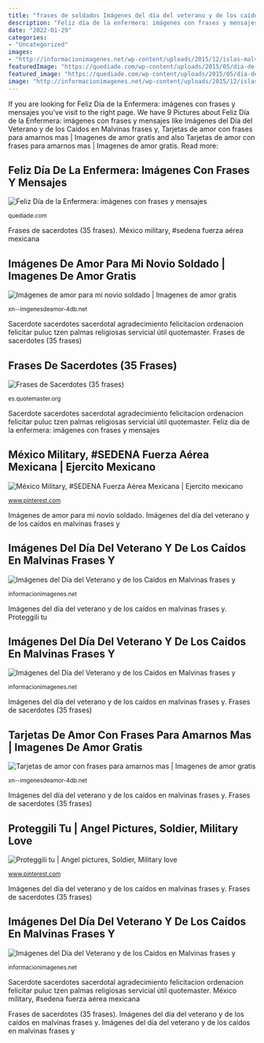```yaml
---
title: "frases de soldados Imágenes del día del veterano y de los caídos en malvinas frases y"
description: "Feliz día de la enfermera: imágenes con frases y mensajes"
date: "2022-01-29"
categories:
- "Uncategorized"
images:
- "http://informacionimagenes.net/wp-content/uploads/2015/12/islas-malvinas-argentinas-3-728.jpg"
featuredImage: "https://quediade.com/wp-content/uploads/2015/05/dia-de-la-enfermera-11.jpg"
featured_image: "https://quediade.com/wp-content/uploads/2015/05/dia-de-la-enfermera-11.jpg"
image: "http://informacionimagenes.net/wp-content/uploads/2015/12/islas-malvinas-argentinas-3-728.jpg"
---
```


If you are looking for Feliz Día de la Enfermera: imágenes con frases y mensajes you've visit to the right page. We have 9 Pictures about Feliz Día de la Enfermera: imágenes con frases y mensajes like Imágenes del Día del Veterano y de los Caídos en Malvinas frases y, Tarjetas de amor con frases para amarnos mas | Imagenes de amor gratis and also Tarjetas de amor con frases para amarnos mas | Imagenes de amor gratis. Read more:

## Feliz Día De La Enfermera: Imágenes Con Frases Y Mensajes

![Feliz Día de la Enfermera: imágenes con frases y mensajes](https://quediade.com/wp-content/uploads/2015/05/dia-de-la-enfermera-11.jpg "Imágenes del día del veterano y de los caídos en malvinas frases y")

<small>quediade.com</small>

Frases de sacerdotes (35 frases). México military, #sedena fuerza aérea mexicana

## Imágenes De Amor Para Mi Novio Soldado | Imagenes De Amor Gratis

![Imágenes de amor para mi novio soldado | Imagenes de amor gratis](https://xn--imgenesdeamor-4db.net/wp-content/uploads/2014/11/imagenes-de-amor-militar-11.jpg "México military, #sedena fuerza aérea mexicana")

<small>xn--imgenesdeamor-4db.net</small>

Sacerdote sacerdotes sacerdotal agradecimiento felicitacion ordenacion felicitar puluc tzen palmas religiosas servicial útil quotemaster. Frases de sacerdotes (35 frases)

## Frases De Sacerdotes (35 Frases)

![Frases de Sacerdotes (35 frases)](http://es.quotemaster.org/images/s_a6/a6e4e97d153c5a9c9b66e61e30ad2521.jpg "Imágenes del día del veterano y de los caídos en malvinas frases y")

<small>es.quotemaster.org</small>

Sacerdote sacerdotes sacerdotal agradecimiento felicitacion ordenacion felicitar puluc tzen palmas religiosas servicial útil quotemaster. Feliz día de la enfermera: imágenes con frases y mensajes

## México Military, #SEDENA Fuerza Aérea Mexicana | Ejercito Mexicano

![México Military, #SEDENA Fuerza Aérea Mexicana | Ejercito mexicano](https://i.pinimg.com/736x/e3/ca/1e/e3ca1e3ec020d00675d563b9bde8c32f--military-men-militaria.jpg "Imágenes del día del veterano y de los caídos en malvinas frases y")

<small>www.pinterest.com</small>

Imágenes de amor para mi novio soldado. Imágenes del día del veterano y de los caídos en malvinas frases y

## Imágenes Del Día Del Veterano Y De Los Caídos En Malvinas Frases Y

![Imágenes del Día del Veterano y de los Caídos en Malvinas frases y](https://informacionimagenes.net/wp-content/uploads/2015/12/dia-del-veterano-frases-3.jpg "Sacerdote sacerdotes sacerdotal agradecimiento felicitacion ordenacion felicitar puluc tzen palmas religiosas servicial útil quotemaster")

<small>informacionimagenes.net</small>

Imágenes del día del veterano y de los caídos en malvinas frases y. Proteggili tu

## Imágenes Del Día Del Veterano Y De Los Caídos En Malvinas Frases Y

![Imágenes del Día del Veterano y de los Caídos en Malvinas frases y](http://informacionimagenes.net/wp-content/uploads/2015/12/dia-del-veterano-frases-5.jpg "Imágenes de amor para mi novio soldado")

<small>informacionimagenes.net</small>

Imágenes del día del veterano y de los caídos en malvinas frases y. Frases de sacerdotes (35 frases)

## Tarjetas De Amor Con Frases Para Amarnos Mas | Imagenes De Amor Gratis

![Tarjetas de amor con frases para amarnos mas | Imagenes de amor gratis](https://xn--imgenesdeamor-4db.net/wp-content/uploads/2015/01/imagenes_de_amor_de_soldados13.jpg "Imágenes del día del veterano y de los caídos en malvinas frases y")

<small>xn--imgenesdeamor-4db.net</small>

Imágenes del día del veterano y de los caídos en malvinas frases y. Frases de sacerdotes (35 frases)

## Proteggili Tu | Angel Pictures, Soldier, Military Love

![Proteggili tu | Angel pictures, Soldier, Military love](https://i.pinimg.com/originals/06/8e/f6/068ef6b8a80eace5c0b6a33df05fecf3.jpg "Sacerdote sacerdotes sacerdotal agradecimiento felicitacion ordenacion felicitar puluc tzen palmas religiosas servicial útil quotemaster")

<small>www.pinterest.com</small>

Imágenes del día del veterano y de los caídos en malvinas frases y. Frases de sacerdotes (35 frases)

## Imágenes Del Día Del Veterano Y De Los Caídos En Malvinas Frases Y

![Imágenes del Día del Veterano y de los Caídos en Malvinas frases y](http://informacionimagenes.net/wp-content/uploads/2015/12/islas-malvinas-argentinas-3-728.jpg "Imágenes del día del veterano y de los caídos en malvinas frases y")

<small>informacionimagenes.net</small>

Sacerdote sacerdotes sacerdotal agradecimiento felicitacion ordenacion felicitar puluc tzen palmas religiosas servicial útil quotemaster. México military, #sedena fuerza aérea mexicana

Frases de sacerdotes (35 frases). Imágenes del día del veterano y de los caídos en malvinas frases y. Imágenes del día del veterano y de los caídos en malvinas frases y
